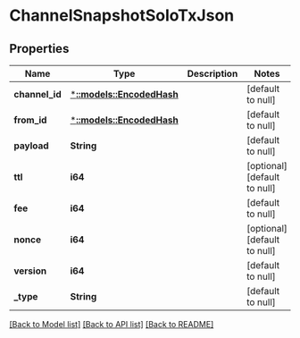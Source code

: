 # ChannelSnapshotSoloTxJson

## Properties
Name | Type | Description | Notes
------------ | ------------- | ------------- | -------------
**channel_id** | [***::models::EncodedHash**](EncodedHash.md) |  | [default to null]
**from_id** | [***::models::EncodedHash**](EncodedHash.md) |  | [default to null]
**payload** | **String** |  | [default to null]
**ttl** | **i64** |  | [optional] [default to null]
**fee** | **i64** |  | [default to null]
**nonce** | **i64** |  | [optional] [default to null]
**version** | **i64** |  | [default to null]
**_type** | **String** |  | [default to null]

[[Back to Model list]](../README.md#documentation-for-models) [[Back to API list]](../README.md#documentation-for-api-endpoints) [[Back to README]](../README.md)


